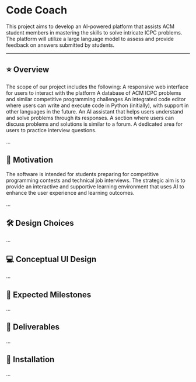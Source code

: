 # Code Coach

This project aims to develop an AI-powered platform that assists ACM student members in mastering 
the skills to solve intricate ICPC problems. The platform will utilize a large language model to 
assess and provide feedback on answers submitted by students.

---

## ⭐ Overview
The scope of our project includes the following:
  A responsive web interface for users to interact with the platform
  A database of ACM ICPC problems and similar competitive programming challenges
  An integrated code editor where users can write and execute code in Python (initially), with support in other languages in the future.
  An AI assistant that helps users understand and solve problems through its responses. 
  A section where users can discuss problems and solutions is similar to a forum.
  A dedicated area for users to practice interview questions. 

...

## 🚀 Motivation
The software is intended for students preparing for competitive programming contests and technical job 
interviews. The strategic aim is to provide an interactive and supportive learning environment that uses 
AI to enhance the user experience and learning outcomes. 

...

## 🛠️ Design Choices

...

## 💻 Conceptual UI Design
...

## 📆 Expected Milestones
...

## 🎯 Deliverables 
...

## 📍 Installation
...
